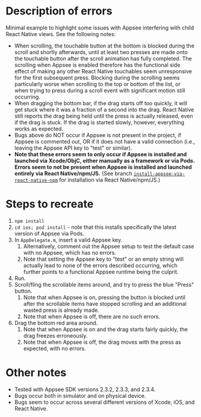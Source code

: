 # Description of errors

Minimal example to highlight some issues with Appsee interfering with child React Native views. See
the following notes:

* When scrolling, the touchable button at the bottom is blocked during the scroll and shortly
  afterwards, until at least two presses are made onto the touchable button after the scroll animation
  has fully completed. The scrolling when Appsee is enabled therefore has the functional side effect
  of making any other React Native touchables seem unresponsive for the first subsequent press.
  Blocking during the scrolling seems particularly worse when scrolling to the top or bottom of the
  list, or when trying to press during a scroll event with significant motion still occurring.
* When dragging the bottom bar, if the drag starts off too quickly, it will get stuck where it was
  a fraction of a second into the drag. React Native still reports the drag being held until the
  press is actually released, even if the drag is stuck. If the drag is started slowly, however,
  everything works as expected.
* Bugs above do NOT occur if Appsee is not present in the project, if Appsee is commented out, OR
  if it does not have a valid connection (i.e., leaving the Appsee API key to "test" or similar).
* **Note that these errors seem to only occur if Appsee is installed and launched via Xcode/ObjC, either manually as
  a framework or via Pods. Errors seem to not be present when Appsee is installed and launched entirely via
  React Native/npm/JS.** (See branch [`install-appsee-via-react-native-npm`](https://github.com/abrahambotros/appsee-embedded-rn-issues/tree/install-appsee-via-rn-npm)
  for installation via React Native/npm/JS.)

# Steps to recreate

1. `npm install`
2. `cd ios; pod install` - note that this installs specifically the latest version of Appsee via Pods.
3. In `AppDelegate.m`, insert a valid Appsee key.
    1. Alternatively, comment out the Appsee setup to test the default case with no Appsee, which has no errors.
    2. Note that setting the Appsee key to "test" or an empty string will actually lead to none of the errors described occurring, which further points to a functional Appsee runtime being the culprit.
4. Run.
5. Scroll/fling the scrollable items around, and try to press the blue "Press" button.
    1. Note that when Appsee is on, pressing the button is blocked until after the scrollable items have stopped scrolling and an additional wasted press is already made.
    2. Note that when Appsee is off, there are no such errors.
6. Drag the bottom red area around.
    1. Note that when Appsee is on and the drag starts fairly quickly, the drag freezes erroneously.
    2. Note that when Appsee is off, the drag moves with the press as expected, with no errors.

# Other notes

* Tested with Appsee SDK versions 2.3.2, 2.3.3, and 2.3.4.
* Bugs occur both in simulator and on physical device.
* Bugs seem to occur across several different versions of Xcode, iOS, and React Native.

